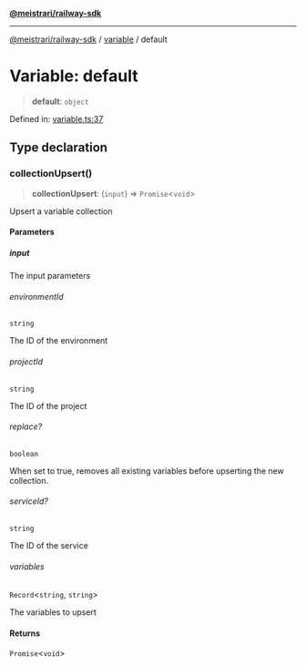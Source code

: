 [**@meistrari/railway-sdk**](../../README.md)

***

[@meistrari/railway-sdk](../../README.md) / [variable](../README.md) / default

# Variable: default

> **default**: `object`

Defined in: [variable.ts:37](https://github.com/meistrari/railway-sdk/blob/5ddc57fa76b12dbe9293f5d1e588eac388d418dd/src/resources/variable.ts#L37)

## Type declaration

### collectionUpsert()

> **collectionUpsert**: (`input`) => `Promise`\<`void`\>

Upsert a variable collection

#### Parameters

##### input

The input parameters

###### environmentId

`string`

The ID of the environment

###### projectId

`string`

The ID of the project

###### replace?

`boolean`

When set to true, removes all existing variables before upserting the new collection.

###### serviceId?

`string`

The ID of the service

###### variables

`Record`\<`string`, `string`\>

The variables to upsert

#### Returns

`Promise`\<`void`\>
